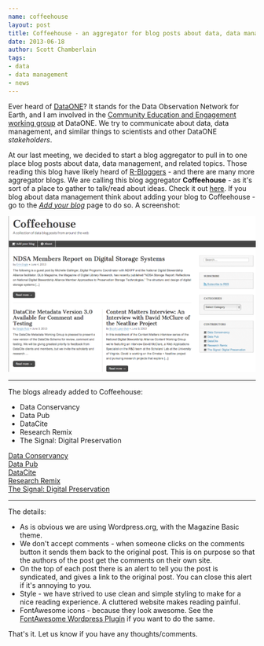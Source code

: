 ```yaml
---
name: coffeehouse
layout: post
title: Coffeehouse - an aggregator for blog posts about data, data management, etc.
date: 2013-06-18
author: Scott Chamberlain
tags:
- data
- data management
- news
---
```


Ever heard of [DataONE](http://www.dataone.org/)? It stands for the Data Observation Network for Earth, and I am involved in the [Community Education and Engagement working group](http://www.dataone.org/working_groups/community-education-and-engagement) at DataONE. We try to communicate about data, data management, and similar things to scientists and other DataONE *stakeholders*. 

At our last meeting, we decided to start a blog aggregator to pull in to one place blog posts about data, data management, and related topics. Those reading this blog have likely heard of [R-Bloggers](http://www.r-bloggers.com/) - and there are many more aggregator blogs. We are calling this blog aggregator **Coffeehouse** - as it's sort of a place to gather to talk/read about ideas. Check it out [here][coffee]. If you blog about data management think about adding your blog to Coffeehouse - go to the [*Add your blog*][addblog] page to do so. A screenshot:

![](/img/coffeehouse.png)

********************

The blogs already added to Coffeehouse:

+  Data Conservancy
+  Data Pub
+  DataCite
+  Research Remix
+  The Signal: Digital Preservation

<i class="icon-coffee"></i> <a href="http://dataconservancy.org/blog/" target="_blank">Data Conservancy</a><br>
<i class="icon-coffee"></i> <a href="http://datapub.cdlib.org/" target="_blank">Data Pub</a><br>
<i class="icon-coffee"></i> <a href="http://www.datacite.org/" target="_blank">DataCite</a><br>
<i class="icon-coffee"></i> <a href="http://researchremix.wordpress.com/" target="_blank">Research Remix</a><br>
<i class="icon-coffee"></i> <a href="http://blogs.loc.gov/digitalpreservation/" target="_blank">The Signal: Digital Preservation</a>

********************

The details:

+ As is obvious we are using Wordpress.org, with the Magazine Basic theme.
+ We don't accept comments - when someone clicks on the comments button it sends them back to the original post. This is on purpose so that the authors of the post get the comments on their own site.
+ On the top of each post there is an alert to tell you the post is syndicated, and gives a link to the original post. You can close this alert if it's annoying to you.
+ Style - we have strived to use clean and simple styling to make for a nice reading experience. A cluttered website makes reading painful.
+ FontAwesome icons - because they look awesome. See the [FontAwesome Wordpress Plugin][fawp] if you want to do the same.

That's it. Let us know if you have any thoughts/comments.

[coffee]: https://coffeehouse.dataone.org/
[fawp]: https://github.com/rachelbaker/Font-Awesome-WordPress-Plugin
[addblog]: https://coffeehouse.dataone.org/add-your-blog/